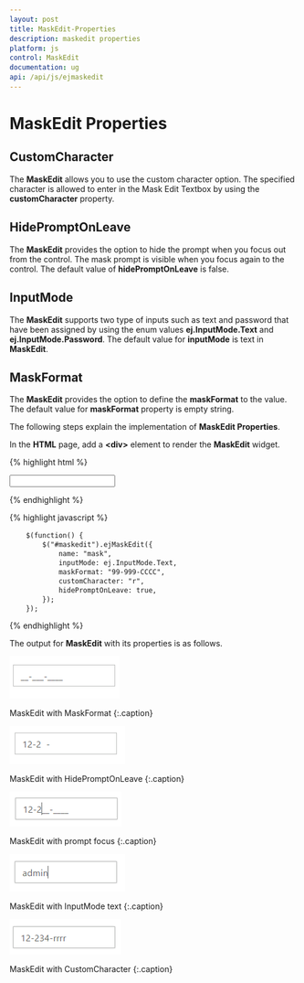 ```yaml
---
layout: post
title: MaskEdit-Properties
description: maskedit properties
platform: js
control: MaskEdit
documentation: ug
api: /api/js/ejmaskedit
---
```


# MaskEdit Properties

## CustomCharacter

The **MaskEdit** allows you to use the custom character option. The specified character is allowed to enter in the Mask Edit Textbox by using the **customCharacter** property.

## HidePromptOnLeave

The **MaskEdit** provides the option to hide the prompt when you focus out from the control. The mask prompt is visible when you focus again to the control. The default value of **hidePromptOnLeave** is false.

## InputMode

The **MaskEdit** supports two type of inputs such as text and password that have been assigned by using the enum values **ej.InputMode.Text** and **ej.InputMode.Password**. The default value for **inputMode** is text in **MaskEdit**.

## MaskFormat

The **MaskEdit** provides the option to define the **maskFormat** to the value. The default value for **maskFormat** property is empty string.

The following steps explain the implementation of **MaskEdit Properties**.



In the **HTML** page, add a **&lt;div&gt;** element to render the **MaskEdit** widget. 


{% highlight html %}

<input id="maskedit" type="text" />
	
{% endhighlight %}

{% highlight javascript %}

        $(function() {
            $("#maskedit").ejMaskEdit({
                name: "mask",
                inputMode: ej.InputMode.Text,
                maskFormat: "99-999-CCCC",
                customCharacter: "r",
                hidePromptOnLeave: true,
            });
        });

{% endhighlight %}


The output for **MaskEdit** with its properties is as follows.

![](/js/MaskEdit/MaskEdit-Properties_images/MaskEdit-Properties_img1.png)

MaskEdit with MaskFormat
{:.caption}



![](/js/MaskEdit/MaskEdit-Properties_images/MaskEdit-Properties_img2.png)

MaskEdit with HidePromptOnLeave
{:.caption}



![](/js/MaskEdit/MaskEdit-Properties_images/MaskEdit-Properties_img3.png)

MaskEdit with prompt focus
{:.caption}



![](/js/MaskEdit/MaskEdit-Properties_images/MaskEdit-Properties_img4.png)

MaskEdit with InputMode text
{:.caption}

![](/js/MaskEdit/MaskEdit-Properties_images/MaskEdit-Properties_img5.png)

MaskEdit with CustomCharacter
{:.caption}

